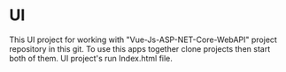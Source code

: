 # UI

This UI project for working with "Vue-Js-ASP-NET-Core-WebAPI" project repository in this git.
To use this apps together clone projects then start both of them.
UI project's run Index.html file.
